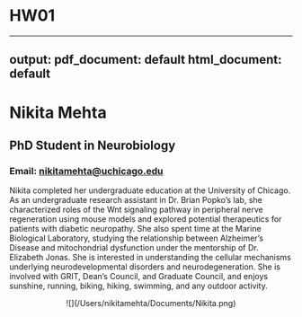# HW01
---
output:
  pdf_document: default
  html_document: default
---
# **Nikita Mehta**


## **PhD Student in Neurobiology**  


### **Email: nikitamehta@uchicago.edu**

Nikita completed her undergraduate education at the University of Chicago. As an undergraduate research assistant in Dr. Brian Popko’s lab, she characterized roles of the Wnt signaling pathway in peripheral nerve regeneration using mouse models and explored potential therapeutics for patients with diabetic neuropathy. She also spent time at the Marine Biological Laboratory, studying the relationship between Alzheimer’s Disease and mitochondrial dysfunction under the mentorship of Dr. Elizabeth Jonas. She is interested in understanding the cellular mechanisms underlying neurodevelopmental disorders and neurodegeneration. She is involved with GRIT, Dean’s Council, and Graduate Council, and enjoys sunshine, running, biking, hiking, swimming, and any outdoor activity.


<center>
![](/Users/nikitamehta/Documents/Nikita.png)
</center>
